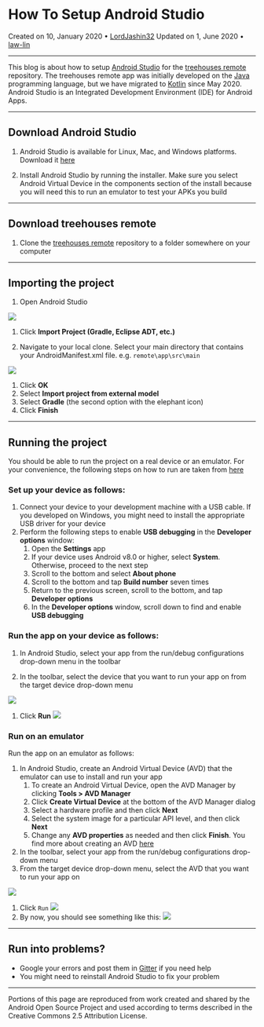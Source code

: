 # How To Setup Android Studio 

Created on 10, January 2020 • [LordJashin32](https://github.com/LordJashin32)
Updated on 1, June 2020 • [law-lin](https://github.com/law-lin)

---

This blog is about how to setup [Android Studio](https://en.wikipedia.org/wiki/Android_Studio) for the [treehouses remote](https://github.com/treehouses/remote) repository.
The treehouses remote app was initially developed on the [Java](https://en.wikipedia.org/wiki/%28Java_programming_language%29) programming language, but we have migrated to [Kotlin](https://en.wikipedia.org/wiki/%28Kotlin_programming_language%29) since May 2020. Android Studio is an Integrated Development Environment (IDE) for Android Apps. 

---

## Download Android Studio

1. Android Studio is available for Linux, Mac, and Windows platforms. Download it [here](https://developer.android.com/studio)

1. Install Android Studio by running the installer. Make sure you select Android Virtual Device in the components section of the install because you will need this to run an emulator to test your APKs you build

---

## Download treehouses remote 

1. Clone the [treehouses remote](https://github.com/treehouses/remote) repository to a folder somewhere on your computer

---

## Importing the project

1. Open Android Studio
 
 ![](./images/20200105-android-studio.png)

1. Click **Import Project (Gradle, Eclipse ADT, etc.)**

1. Navigate to your local clone. Select your main directory that contains your AndroidManifest.xml file. e.g. `remote\app\src\main`
 
 ![](./images/20200105-import-project.png)
 
1. Click **OK**
1. Select **Import project from external model**
1. Select **Gradle** (the second option with the elephant icon)
1. Click **Finish**
 
---

## Running the project

You should be able to run the project on a real device or an emulator. For your convenience, the following steps on how to run are taken from [here](https://developer.android.com/training/basics/firstapp/running-app)

### Set up your device as follows:
1. Connect your device to your development machine with a USB cable. If you developed on Windows, you might need to install the appropriate USB driver for your device
1. Perform the following steps to enable **USB debugging** in the **Developer options** window:
    1. Open the **Settings** app
    1. If your device uses Android v8.0 or higher, select **System**. Otherwise, proceed to the next step
    1. Scroll to the bottom and select **About phone**
    1. Scroll to the bottom and tap **Build number** seven times
    1. Return to the previous screen, scroll to the bottom, and tap **Developer options**
    1. In the **Developer options** window, scroll down to find and enable **USB debugging**
 
### Run the app on your device as follows:
1. In Android Studio, select your app from the run/debug configurations drop-down menu in the toolbar

1. In the toolbar, select the device that you want to run your app on from the target device drop-down menu

 ![](./images/20200601-device-dropdown.png)

1. Click **Run** ![](./images/20200601-run-button.png)
 
### Run on an emulator

Run the app on an emulator as follows:

1. In Android Studio, create an Android Virtual Device (AVD) that the emulator can use to install and run your app
    1. To create an Android Virtual Device, open the AVD Manager by clicking **Tools > AVD Manager**
    1. Click **Create Virtual Device** at the bottom of the AVD Manager dialog
    1. Select a hardware profile and then click **Next**
    1. Select the system image for a particular API level, and then click **Next**
    1. Change any **AVD properties** as needed and then click **Finish**. You find more about creating an AVD [here](https://developer.android.com/studio/run/managing-avds#createavd) 
1. In the toolbar, select your app from the run/debug configurations drop-down menu
1. From the target device drop-down menu, select the AVD that you want to run your app on

 ![](./images/20200601-device-dropdown.png)

1. Click `Run` ![](./images/20200601-run-button.png)
1. By now, you should see something like this:
![](./images/20200105-run-apk.png)

---

## Run into problems?

 * Google your errors and post them in [Gitter](https://treehouses.io/#!pages/chat.md) if you need help
 * You might need to reinstall Android Studio to fix your problem

---

Portions of this page are reproduced from work created and shared by the Android Open Source Project and used according to terms described in the Creative Commons 2.5 Attribution License.